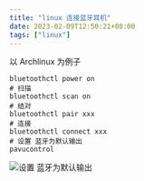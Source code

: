 ```yaml
---
title: "linux 连接蓝牙耳机"
date: 2023-02-09T12:50:21+08:00
tags: ["linux"]
---
```


以 Archlinux 为例子

```shell
bluetoothctl power on
# 扫描
bluetoothctl scan on
# 结对
bluetoothctl pair xxx
# 连接
bluetoothctl connect xxx
# 设置 蓝牙为默认输出
pavucontrol
```

![设置 蓝牙为默认输出](/images/20230209125317.png)
